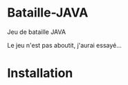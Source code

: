 # Bataille-JAVA
Jeu de bataille JAVA

Le jeu n'est pas aboutit, j'aurai essayé...

# Installation 



